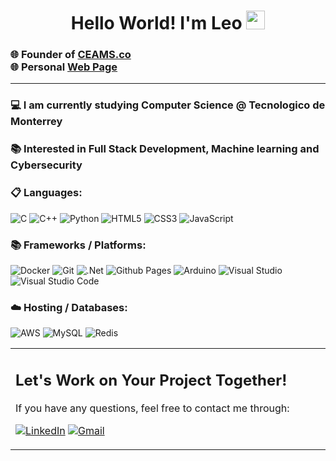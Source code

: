 <h1 align="center"> Hello World! I'm Leo <img src="https://media.tenor.com/sIytBHpJCmgAAAAi/penguino.gif" width="30px" height='30px'> </h1>

<h3 align="left"> 

  🌐 Founder of [CEAMS.co](https://ceams.co)
  <br> 
  🌐 Personal [Web Page](https://leocervantes.me/test1/)
</h3>

---

<h3 align="left">💻 I am currently studying Computer Science @ Tecnologico de Monterrey</h3>
<p align="left">

<h3 align="left">📚 Interested in Full Stack Development, Machine learning and Cybersecurity</h3>
<p align="left">

<h3 align="left">📋 Languages:</h3>
<p align="left">

![C](https://img.shields.io/badge/c-%2300599C.svg?style=for-the-badge&logo=c&logoColor=white)
![C++](https://img.shields.io/badge/c++-%2300599C.svg?style=for-the-badge&logo=c%2B%2B&logoColor=white)
![Python](https://img.shields.io/badge/python-3670A0?style=for-the-badge&logo=python&logoColor=ffdd54)
![HTML5](https://img.shields.io/badge/html5-%23E34F26.svg?style=for-the-badge&logo=html5&logoColor=white)
![CSS3](https://img.shields.io/badge/css3-%231572B6.svg?style=for-the-badge&logo=css3&logoColor=white)
![JavaScript](https://img.shields.io/badge/javascript-%23323330.svg?style=for-the-badge&logo=javascript&logoColor=%23F7DF1E)

<h3 align="left">📚 Frameworks / Platforms:</h3>
<p align="left">
  
![Docker](https://img.shields.io/badge/docker-%230db7ed.svg?style=for-the-badge&logo=docker&logoColor=white)
![Git](https://img.shields.io/badge/git-%23F05033.svg?style=for-the-badge&logo=git&logoColor=white)
![.Net](https://img.shields.io/badge/.NET-5C2D91?style=for-the-badge&logo=.net&logoColor=white)
![Github Pages](https://img.shields.io/badge/github%20pages-121013?style=for-the-badge&logo=github&logoColor=white)
![Arduino](https://img.shields.io/badge/-Arduino-00979D?style=for-the-badge&logo=Arduino&logoColor=white)
![Visual Studio](https://img.shields.io/badge/Visual%20Studio-5C2D91.svg?style=for-the-badge&logo=visual-studio&logoColor=white)
![Visual Studio Code](https://img.shields.io/badge/Visual%20Studio%20Code-0078d7.svg?style=for-the-badge&logo=visual-studio-code&logoColor=white)

<h3 align="left">☁️ Hosting / Databases:</h3>
<p align="left">

![AWS](https://img.shields.io/badge/AWS-%23FF9900.svg?style=for-the-badge&logo=amazon-aws&logoColor=white)
![MySQL](https://img.shields.io/badge/mysql-4479A1.svg?style=for-the-badge&logo=mysql&logoColor=white)
![Redis](https://img.shields.io/badge/redis-%23DD0031.svg?style=for-the-badge&logo=redis&logoColor=white)


<table style="border: none">
  <tr>
  <td width="50%" valign="top">

## Let's Work on Your Project Together!

If you have any questions, feel free to contact me through:

[![LinkedIn](https://img.shields.io/badge/linkedin-%230077B5.svg?style=for-the-badge&logo=linkedin&logoColor=white)](https://www.linkedin.com/in/leonardo-cerv/)
[![Gmail](https://img.shields.io/badge/Gmail-D14836?style=for-the-badge&logo=gmail&logoColor=white)](mailto:leocerva@leocerv29@gmail.com)
  
  </td>
  </tr>
</table>

<!-- [![GitHub](https://img.shields.io/badge/github-%23121011.svg?style=for-the-badge&logo=github&logoColor=white)](https://github.com/OnyxDude) -->

